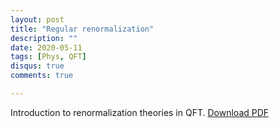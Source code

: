 ```yaml
---
layout: post
title: "Regular renormalization"
description: ""
date: 2020-05-11
tags: [Phys, QFT]
disqus: true
comments: true

---
```

Introduction to renormalization theories in QFT. <a href="pdfs/qft1.pdf">Download PDF</a>